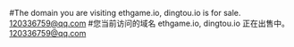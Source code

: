 #The domain you are visiting ethgame.io, dingtou.io is for sale. 120336759@qq.com
#您当前访问的域名 ethgame.io, dingtou.io 正在出售中。120336759@qq.com
